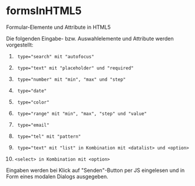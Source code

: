 # formsInHTML5
Formular-Elemente und Attribute in HTML5


Die folgenden Eingabe- bzw. Auswahlelemente und Attribute werden vorgestellt:

1.      type="search" mit "autofocus"
2.      type="text" mit "placeholder" und "required"
3.      type="number" mit "min", "max" und "step"
4.      type="date"
5.      type="color"
6.      type="range" mit "min", "max", "step" und "value"
7.      type="email"
8.      type="tel" mit "pattern"
9.      type="text" mit "list" in Kombination mit <datalist> und <option>
10.     <select> in Kombination mit <option>

Eingaben werden bei Klick auf "Senden"-Button per JS eingelesen und in Form eines modalen Dialogs ausgegeben.
